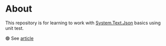 # About

This repository is for learning to work with [System.Text.Json](https://docs.microsoft.com/en-us/dotnet/api/system.text.json?view=net-5.0)  basics using unit test.

:green_circle: See [article](https://github.com/karenpayneoregon/unit-test-json/blob/master/article.md)